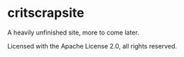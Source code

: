 # critscrapsite
A heavily unfinished site, more to come later.

Licensed with the Apache License 2.0, all rights reserved.
